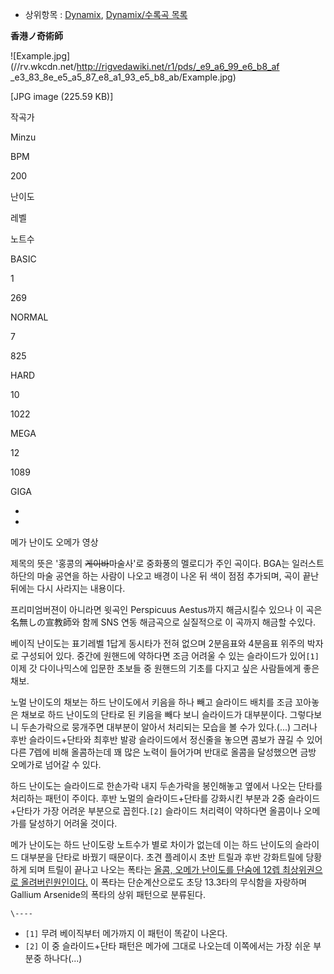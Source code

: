 * 상위항목 : [Dynamix](Dynamix.md), [Dynamix/수록곡 목록](Dynamix/%EC%88%98%EB%A1%9D%EA%B3%A1%20%EB%AA%A9%EB%A1%9D.md)

**香港ノ奇術師**

![Example.jpg](//rv.wkcdn.net/http://rigvedawiki.net/r1/pds/_e9_a6_99_e6_b8_af
_e3_83_8e_e5_a5_87_e8_a1_93_e5_b8_ab/Example.jpg)

[JPG image (225.59 KB)]

작곡가

Minzu

BPM

200

난이도

레벨

노트수

BASIC

1

269

NORMAL

7

825

HARD

10

1022

MEGA

12

1089

GIGA

-
-
  
  
메가 난이도 오메가 영상

제목의 뜻은 '홍콩의 <del>게이바</del>마술사'로 중화풍의 멜로디가 주인 곡이다. BGA는 일러스트 하단의 마술 공연을 하는 사람이
나오고 배경이 나온 뒤 색이 점점 추가되며, 곡이 끝난 뒤에는 다시 사라지는 내용이다.

프리미엄버젼이 아니라면 윗곡인 Perspicuus Aestus까지 해금시킬수 있으나 이 곡은 名無しの宣教師와 함께 SNS 연동 해금곡으로
실질적으로 이 곡까지 해금할 수있다.

베이직 난이도는 표기레벨 1답게 동시타가 전혀 없으며 2분음표와 4분음표 위주의 박자로 구성되어 있다. 중간에 원핸드에 약하다면 조금 어려울
수 있는 슬라이드가 있어`[1]` 이제 갓 다이나믹스에 입문한 초보들 중 원핸드의 기초를 다지고 싶은 사람들에게 좋은 채보.

노멀 난이도의 채보는 하드 난이도에서 키음을 하나 빼고 슬라이드 배치를 조금 꼬아놓은 채보로 하드 난이도의 단타로 된 키음을 빼다 보니
슬라이드가 대부분이다. 그렇다보니 두손가락으로 뭉개주면 대부분이 알아서 처리되는 모습을 볼 수가 있다.(...) 그러나 후반 슬라이드+단타와
최후반 발광 슬라이드에서 정신줄을 놓으면 콤보가 끊길 수 있어 다른 7렙에 비해 올콤하는데 꽤 많은 노력이 들어가며 반대로 올콤을 달성했으면
금방 오메가로 넘어갈 수 있다.

하드 난이도는 슬라이드로 한손가락 내지 두손가락을 봉인해놓고 옆에서 나오는 단타를 처리하는 패턴이 주이다. 후반 노멀의 슬라이드+단타를
강화시킨 부분과 2중 슬라이드+단타가 가장 어려운 부분으로 꼽힌다.`[2]` 슬라이드 처리력이 약하다면 올콤이나 오메가를 달성하기 어려울
것이다.

메가 난이도는 하드 난이도랑 노트수가 별로 차이가 없는데 이는 하드 난이도의 슬라이드 대부분을 단타로 바꿨기 때문이다. 초견 플레이시 초반
트릴과 후반 강화트릴에 당황하게 되며 트릴이 끝나고 나오는 폭타는 [올콤, 오메가 난이도를 단숨에 12렙 최상위권으로 올려버린원인이다.](%ED%9B%84%EC%82%B4.md) 이 폭타는 단순계산으로도 초당 13.3타의 무식함을 자랑하며 Gallium
Arsenide의 폭타의 상위 패턴으로 분류된다.

`\----`

  * `[1]` 무려 베이직부터 메가까지 이 패턴이 똑같이 나온다.
  * `[2]` 이 중 슬라이드+단타 패턴은 메가에 그대로 나오는데 이쪽에서는 가장 쉬운 부분중 하나다(...)

